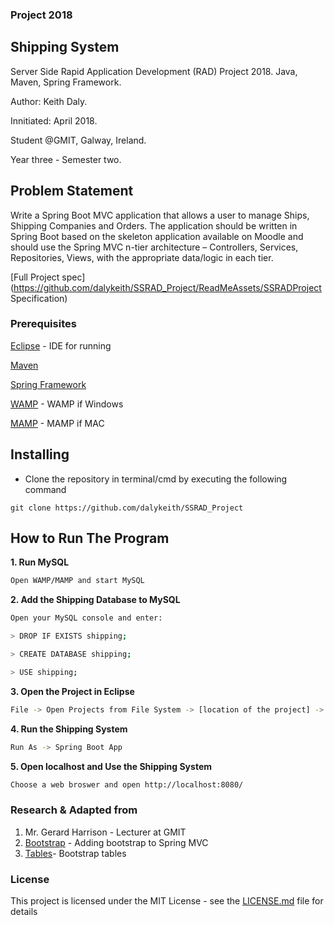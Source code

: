 
### Project 2018
## Shipping System
Server Side Rapid Application Development (RAD) Project 2018. 
Java, Maven, Spring Framework.

Author: Keith Daly.

Innitiated: April 2018.

Student @GMIT, Galway, Ireland. 

Year three - Semester two.

## Problem Statement

Write a Spring Boot MVC application that allows a user to manage Ships, Shipping Companies and Orders. The application should be written in Spring Boot based on the skeleton application available on Moodle and should use the Spring MVC n-tier architecture – Controllers, Services, Repositories, Views, with the appropriate data/logic in each tier.

[Full Project spec](https://github.com/dalykeith/SSRAD_Project/ReadMeAssets/SSRADProject Specification)

### Prerequisites

[Eclipse](http://www.eclipse.org/downloads/packages/eclipse-ide-java-ee-developers/oxygen3a) - IDE for running

[Maven](http://www.eclipse.org/m2e/)

[Spring Framework](https://spring.io/tools/eclipse)

[WAMP](http://www.wampserver.com/en/#download-wrapper) - WAMP if Windows 

[MAMP](https://www.mamp.info/en/) - MAMP if MAC


## Installing

* Clone the repository in terminal/cmd by executing the following command

```
git clone https://github.com/dalykeith/SSRAD_Project
```

## How to Run The Program

**1. Run MySQL**
```bash
Open WAMP/MAMP and start MySQL
```

**2. Add the Shipping Database to MySQL**

```bash
Open your MySQL console and enter:

> DROP IF EXISTS shipping;

> CREATE DATABASE shipping;

> USE shipping;
```

**3. Open the Project in Eclipse**

```bash
File -> Open Projects from File System -> [location of the project] -> Finish
```

**4. Run the Shipping System**

```bash
Run As -> Spring Boot App
```

**5. Open localhost and Use the Shipping System**

```bash
Choose a web broswer and open http://localhost:8080/
```

###  Research & Adapted from

1. Mr. Gerard Harrison - Lecturer at GMIT 
2. [Bootstrap](http://www.littlebigextra.com/add-bootstrap-css-jquery-to-springboot-mvc/) - Adding bootstrap to Spring MVC
3. [Tables](https://getbootstrap.com/docs/4.0/content/tables/)- Bootstrap tables


### License

This project is licensed under the MIT License - see the [LICENSE.md](https://github.com/dalykeith/graph-theory/blob/master/LICENSE) file for details